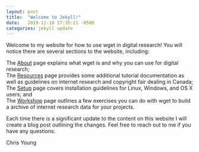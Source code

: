 ```yaml
---
layout: post
title:  "Welcome to Jekyll!"
date:   2019-11-18 17:35:11 -0500
categories: jekyll update
---
```


Welcome to my website for how to use wget in digital research! You will notice there are several sections to the website, including:

The [About](https://ludicpress.github.io/wget/about/) page explains what wget is and why you can use for digital research;  
The [Resources](https://ludicpress.github.io/wget/resources/) page provides some additional tutorial documentation as well as guidelines on internet research and copyright fair dealing in Canada;  
The [Setup](https://ludicpress.github.io/wget/setup/) page covers installation guidelines for Linux, Windows, and OS X users; and  
The [Workshop](https://ludicpress.github.io/wget/workshop/) page outlines a few exercises you can do with wget to build a archive of internet research data for your projects.

Each time there is a significant update to the content on this website I will create a blog post outlining the changes. Feel free to reach out to me if you have any questions.

Chris Young
